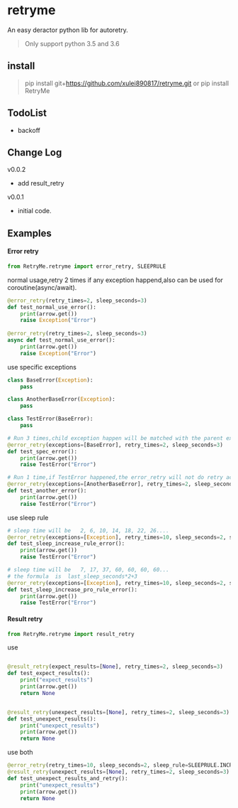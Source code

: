 # retryme
An easy deractor python lib for autoretry.
>Only support python 3.5 and 3.6
## install
> pip install git+https://github.com/xulei890817/retryme.git
or
> pip install RetryMe

## TodoList
* backoff

## Change Log
v0.0.2
* add result_retry

v0.0.1
* initial code.

## Examples

#### Error retry
```python
from RetryMe.retryme import error_retry, SLEEPRULE
```

normal usage,retry 2 times if any exception happend,also can be used for coroutine(async/await).
```python
@error_retry(retry_times=2, sleep_seconds=3)
def test_normal_use_error():
    print(arrow.get())
    raise Exception("Error")
    
@error_retry(retry_times=2, sleep_seconds=3)
async def test_normal_use_error():
    print(arrow.get())
    raise Exception("Error")
```

use specific  exceptions
```python
class BaseError(Exception):
    pass

class AnotherBaseError(Exception):
    pass

class TestError(BaseError):
    pass

# Run 3 times,child exception happen will be matched with the parent exception class.
@error_retry(exceptions=[BaseError], retry_times=2, sleep_seconds=3)
def test_spec_error():
    print(arrow.get())
    raise TestError("Error")

# Run 1 time,if TestError happened,the error_retry will not do retry action.
@error_retry(exceptions=[AnotherBaseError], retry_times=2, sleep_seconds=3)
def test_another_error():
    print(arrow.get())
    raise TestError("Error")
```

use sleep rule
```python
# sleep time will be   2, 6, 10, 14, 18, 22, 26....
@error_retry(exceptions=[Exception], retry_times=10, sleep_seconds=2, sleep_rule=SLEEPRULE.INCREASE, sleep_rule_args={"step": 4})
def test_sleep_increase_rule_error():
    print(arrow.get())
    raise TestError("Error")

# sleep time will be   7, 17, 37, 60, 60, 60, 60...
# the formula  is  last_sleep_seconds*2+3
@error_retry(exceptions=[Exception], retry_times=10, sleep_seconds=2, sleep_rule=SLEEPRULE.INCREASEPRO, sleep_rule_args={"max_sleep_time": 60})
def test_sleep_increase_pro_rule_error():
    print(arrow.get())
    raise TestError("Error")
```


#### Result retry
```python
from RetryMe.retryme import result_retry
```


use 
```python

@result_retry(expect_results=[None], retry_times=2, sleep_seconds=3)
def test_expect_results():
    print("expect_results")
    print(arrow.get())
    return None


@result_retry(unexpect_results=[None], retry_times=2, sleep_seconds=3)
def test_unexpect_results():
    print("unexpect_results")
    print(arrow.get())
    return None

```

use both
```python 
@error_retry(retry_times=10, sleep_seconds=2, sleep_rule=SLEEPRULE.INCREASEPRO, sleep_rule_args={"max_sleep_time": 60})
@result_retry(unexpect_results=[None], retry_times=2, sleep_seconds=3)
def test_unexpect_results_and_retry():
    print("unexpect_results")
    print(arrow.get())
    return None
```

